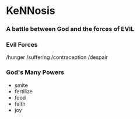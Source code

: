 # KeNNosis

### A battle between God and the forces of EVIL



###  Evil Forces

/hunger
/suffering
/contraception
/despair

### God's Many Powers

- smite
- fertilize
- food
- faith
- joy
